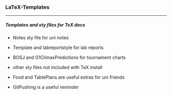 ### LaTeX-Templates

---

##### Templates and sty files for TeX docs

* Notes sty file for uni notes

* Template and labreportstyle for lab reports

* BOSJ and G1ClimaxPredictions for tournament charts

* other sty files not included with TeX install

* Food and TablePlans are useful extras for uni friends

* GitPushing is a useful reminder
